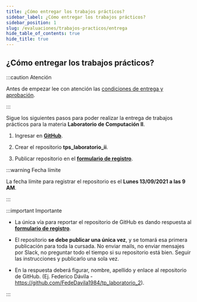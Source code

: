 ```yaml
---
title: ¿Cómo entregar los trabajos prácticos?
sidebar_label: ¿Cómo entregar los trabajos prácticos?
sidebar_position: 1
slug: /evaluaciones/trabajos-practicos/entrega
hide_table_of_contents: true
hide_title: true
---
```


## ¿Cómo entregar los trabajos prácticos?
:::caution Atención

Antes de empezar lee con atención las [condiciones de entrega y aprobación](./condiciones).

:::

Sigue los siguientes pasos para poder realizar la entrega de trabajos prácticos para la materia **Laboratorio de Computación II**.

1. Ingresar en [**GitHub**](https://github.com/).

2. Crear el repositorio **tps_laboratorio_ii**.

3. Publicar repositorio en el [**formulario de registro**](https://goo.gl/forms/PyiJiMfqKzakc1YE2).

:::warning Fecha límite

La fecha límite para registrar el repositorio es el **Lunes 13/09/2021 a las 9 AM**.

:::

:::important Importante
* La única vía para reportar el repositorio de GitHub es dando respuesta al [**formulario de registro**](https://goo.gl/forms/PyiJiMfqKzakc1YE2).

* El repositorio **se debe publicar una única vez**, y se tomará esa primera publicación para toda la cursada. No enviar mails, no enviar mensajes por Slack, no preguntar todo el tiempo si su repositorio está bien. Seguir las instrucciones y publicarlo una sola vez.

* En la respuesta deberá figurar, nombre, apellido y enlace al repositorio de GitHub. (Ej. Federico Dávila - https://github.com/FedeDavila1984/tp_laboratorio_2).
 
:::




